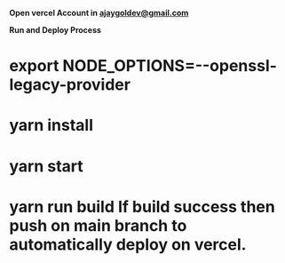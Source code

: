 **Open vercel Account in ajaygoldev@gmail.com**

**Run and Deploy Process**

# export NODE_OPTIONS=--openssl-legacy-provider
# yarn install
# yarn start
# yarn run build If build success then push on main branch to automatically deploy on vercel.
